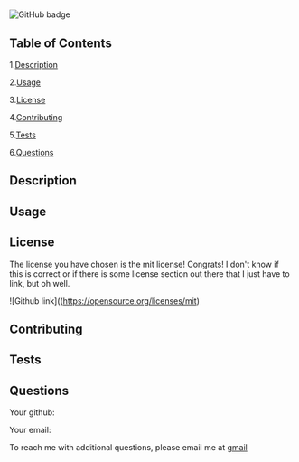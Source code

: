 #  

  ![GitHub badge](https://img.shields.io/badge/license-mit-blue.svg)
  ## Table of Contents

  
1.[Description](#description)
  
2.[Usage](#usage)
  
3.[License](#license)
  
4.[Contributing](#contributing)
  
5.[Tests](#tests)
  
6.[Questions](#questions)
  
 ## Description
  

  ## Usage
  

  ## License
  The license you have chosen is the mit license! Congrats! I don't know if this is correct or if there is some license section out there that I just have to link, but oh well.

  ![Github link]((https://opensource.org/licenses/mit)
  ## Contributing
  

  ## Tests
  

  ## Questions
  Your github: [](github.com/)

  Your email: 

  To reach me with additional questions, please email me at [gmail](abjosammag@gmail.com)